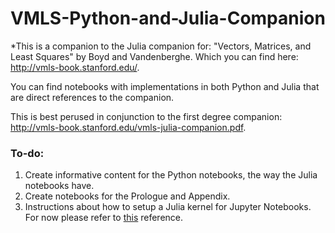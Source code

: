 # VMLS-Python-and-Julia-Companion
*This is a companion to the Julia companion for:
"Vectors, Matrices, and Least Squares" by Boyd and Vandenberghe. Which you can find here: http://vmls-book.stanford.edu/.

You can find notebooks with implementations in both Python and Julia that are direct references to the companion.

This is best perused in conjunction to the first degree companion: http://vmls-book.stanford.edu/vmls-julia-companion.pdf.

### To-do:
1. Create informative content for the Python notebooks, the way the Julia notebooks have.
2. Create notebooks for the Prologue and Appendix.
3. Instructions about how to setup a Julia kernel for Jupyter Notebooks. For now please refer to [this](https://datatofish.com/add-julia-to-jupyter/) reference.
